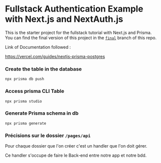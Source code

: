 # Fullstack Authentication Example with Next.js and NextAuth.js

This is the starter project for the fullstack tutorial with Next.js and Prisma. You can find the final version of this project in the [`final`](https://github.com/prisma/blogr-nextjs-prisma/tree/final) branch of this repo.

Link of Documentation followed : 

https://vercel.com/guides/nextjs-prisma-postgres


### Create the table in the database 

`npx prisma db push`

### Access prisma CLI Table 

`npx prisma studio`

### Generate Prisma schema in db

`npx prisma generate`

### Précisions sur le dossier `/pages/api`

Pour chaque dossier que l'on créer c'est un handler que l'on doit gérer.

Ce handler s'occupe de faire le Back-end entre notre app et notre bdd.
